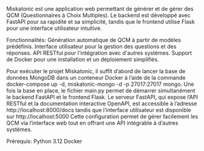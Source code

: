 Miskatonic est une application web permettant de générer et de gérer des QCM (Questionnaires à Choix Multiples). Le backend est développé avec FastAPI pour sa rapidité et sa simplicité, 
tandis que le frontend utilise Flask pour une interface utilisateur intuitive.

Fonctionnalités:
Génération automatique de QCM à partir de modèles prédéfinis.
Interface utilisateur pour la gestion des questions et des réponses.
API RESTful pour l'intégration avec d'autres systèmes.
Support de Docker pour une installation et un déploiement simplifiés.

Pour exécuter le projet Miskatonic, il suffit d’abord de lancer la base de données MongoDB dans un conteneur Docker à l’aide de la commande docker-compose up -d, miskatonic-mongo -d -p 27017:27017 mongo. Une fois la base en place, le fichier main.py permet de démarrer simultanément le backend FastAPI et le frontend Flask. Le serveur FastAPI, qui expose l’API RESTful et la documentation interactive OpenAPI, est accessible à l’adresse http://localhost:8000/docs
tandis que l’interface utilisateur est disponible sur http://localhost:5000
Cette configuration permet de gérer facilement les QCM via l’interface web tout en offrant une API intégrable à d’autres systèmes.

Prérequis:
Python 3.12
Docker
